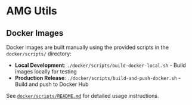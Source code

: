 # AMG Utils

## Docker Images

Docker images are built manually using the provided scripts in the `docker/scripts/` directory:

- **Local Development**: `./docker/scripts/build-docker-local.sh` - Build images locally for testing
- **Production Release**: `./docker/scripts/build-and-push-docker.sh` - Build and push to Docker Hub

See [`docker/scripts/README.md`](docker/scripts/README.md) for detailed usage instructions.

